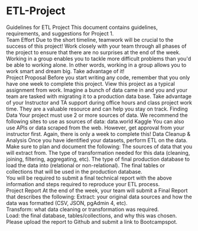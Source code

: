 # ETL-Project
Guidelines for ETL Project This document contains guidelines, requirements, and suggestions for Project 1.  
Team Effort Due to the short timeline, teamwork will be crucial to the success of this project! Work closely with your team through all phases of the project to ensure that there are no surprises at the end of the week.
Working in a group enables you to tackle more difficult problems than you'd be able to working alone. In other words, working in a group allows you to work smart and dream big. Take advantage of it!  
Project Proposal Before you start writing any code, remember that you only have one week to complete this project. 
View this project as a typical assignment from work. Imagine a bunch of data came in and you and your team are tasked with migrating it to a production data base. Take advantage of your Instructor and TA support during office hours and class project work time. 
They are a valuable resource and can help you stay on track.  Finding Data Your project must use 2 or more sources of data. We recommend the following sites to use as sources of data:   data.world   Kaggle   You can also use APIs or data scraped from the web. However, get approval from your instructor first. Again, there is only a week to complete this!  Data Cleanup &amp; Analysis Once you have identified your datasets, perform ETL on the data. Make sure to plan and document the following:   The sources of data that you will extract from.   The type of transformation needed for this data (cleaning, joining, filtering, aggregating, etc).   The type of final production database to load the data into (relational or non-relational).   The final tables or collections that will be used in the production database.   
You will be required to submit a final technical report with the above information and steps required to reproduce your ETL process.  
Project Report At the end of the week, your team will submit a Final Report that describes the following:   Extract: your original data sources and how the data was formatted (CSV, JSON, pgAdmin 4, etc).   
Transform: what data cleaning or transformation was required.   
Load: the final database, tables/collections, and why this was chosen.   
Please upload the report to Github and submit a link to Bootcampspot.
